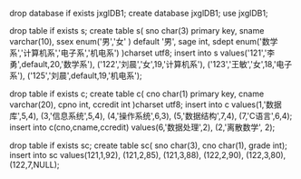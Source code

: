 drop database if exists jxglDB1;
create database jxglDB1;
use jxglDB1;

drop table if exists s;
create table s(
sno char(3) primary key,
sname varchar(10),
ssex enum('男','女' ) default '男',
sage int,
sdept enum('数学系','计算机系','电子系','机电系')
)charset utf8;
insert into s values('121','李勇',default,20,'数学系'),
('122','刘晨','女',19,'计算机系'),
('123','王敏','女',18,'电子系'),
('125','刘晨',default,19,'机电系');

drop table if exists c;
create table c(
cno char(1) primary key,
cname varchar(20),
cpno int,
ccredit int
)charset utf8;
insert into c values(1,'数据库',5,4),
(3,'信息系统',5,4),
(4,'操作系统',6,3),
(5,'数据结构',7,4),
(7,'C语言',6,4);
insert into c(cno,cname,ccredit) 
values(6,'数据处理',2),
(2,'离散数学', 2);

drop table if exists sc;
create table sc(
sno char(3),
cno char(1),
grade int);
insert into sc values(121,1,92),
(121,2,85),
(121,3,88),
(122,2,90),
(122,3,80),
(122,7,NULL);